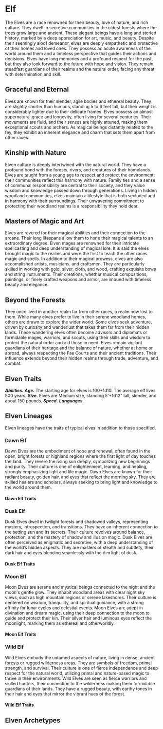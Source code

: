 # Elf

The Elves are a race renowned for their beauty, love of nature, and rich culture. They dwell in secretive communities in the oldest forests where the trees grow large and ancient. These elegant beings have a long and storied history, marked by a deep appreciation for art, music, and beauty. Despite their seemingly aloof demeanor, elves are deeply empathetic and protective of their homes and loved ones. They possess an acute awareness of the world around them and a timeless perspective that guides their actions and decisions. Elves have long memories and a profound respect for the past, but they also look forward to the future with hope and vision. They remain steadfast guardians of their realms and the natural order, facing any threat with determination and skill.

## Graceful and Eternal

Elves are known for their slender, agile bodies and ethereal beauty. They are slightly shorter than humans, standing 5 to 6 feet tall, but their weight is considerably lighter due to their delicate frames. Elves possess an almost supernatural grace and longevity, often living for several centuries. Their movements are fluid, and their senses are highly attuned, making them exceptional scouts and archers. As magical beings distantly related to the fey, they exhibit an inherent elegance and charm that sets them apart from other races.

## Kinship with Nature

Elven culture is deeply intertwined with the natural world. They have a profound bond with the forests, rivers, and creatures of their homelands. Elves are taught from a young age to respect and protect the environment; their communities reflect this harmony with nature. Family ties and a sense of communal responsibility are central to their society, and they value wisdom and knowledge passed down through generations. Living in hidden woodland communities, elves maintain a lifestyle that is both secluded and in harmony with their surroundings. Their unwavering commitment to protecting their woodland realms is a responsibility they hold dear.

## Masters of Magic and Art

Elves are revered for their magical abilities and their connection to the arcane. Their long lifespans allow them to hone their magical talents to an extraordinary degree. Elven mages are renowned for their intricate spellcasting and deep understanding of magical lore. It is said the elves brought magic to the realms and were the first to teach the other races magic and spells. In addition to their magical prowess, elves are also accomplished artists, musicians, and craftsmen. They are particularly skilled in working with gold, silver, cloth, and wood, crafting exquisite bows and string instruments. Their creations, whether musical compositions, paintings, or finely crafted weapons and armor, are imbued with timeless beauty and elegance.

## Beyond the Forests

They once lived in another realm far from other races, a realm now lost to them. While many elves prefer to live in their serene woodland homes, others are drawn to explore the wider world. Some elves seek adventure, driven by curiosity and wanderlust that takes them far from their hidden lands. These wandering elves often become advisors and diplomats or formidable mages, warriors, and scouts, using their skills and wisdom to protect the natural order and aid those in need. Elves remain vigilant guardians of their heritage and the balance of nature, whether at home or abroad, always respecting the Fae Courts and their ancient traditions. Their influence extends beyond their hidden realms through trade, adventure, and combat.

## Elven Traits

***Abilities.*** <!--WIP-->
***Age.*** The starting age for elves is 100+1d10. The average elf lives 500 years.
***Size.*** Elves are Medium size, standing 5'+1d12" tall, slender, and about 150 pounds. 
***Speed.*** <!--WIP-->
***Languages.*** <!--WIP-->

## Elven Lineages

Elven lineages have the traits of typical elves in addition to those specified.

### Dawn Elf

Dawn Elves are the embodiment of hope and renewal, often found in the open, bright forests or highland regions where the first light of day touches the land. They revere the rising sun deeply, symbolizing new beginnings and purity. Their culture is one of enlightenment, learning, and healing, strongly emphasizing light and life magic. Dawn Elves are known for their radiant beauty, golden hair, and eyes that reflect the morning sky. They are skilled healers and scholars, always seeking to bring light and knowledge to the world around them.

#### Dawn Elf Traits

<!--WIP-->

### Dusk Elf

Dusk Elves dwell in twilight forests and shadowed valleys, representing mystery, introspection, and transitions. They have an inherent connection to the setting sun and its secrets. Their culture revolves around balance, protection, and the mastery of shadow and illusion magic. Dusk Elves are often perceived as enigmatic and secretive, with a deep understanding of the world’s hidden aspects. They are masters of stealth and subtlety, their dark hair and eyes blending seamlessly with the dim light of dusk.

#### Dusk Elf Traits

<!--WIP-->

### Moon Elf

Moon Elves are serene and mystical beings connected to the night and the moon's gentle glow. They inhabit woodland areas with clear night sky views, such as high mountain regions or serene lakeshores. Their culture is centered on wisdom, tranquility, and spiritual guidance, with a strong affinity for lunar cycles and celestial events. Moon Elves are adept in divination and dream magic, using their deep connection to the moon to guide and protect their kin. Their silver hair and luminous eyes reflect the moonlight, marking them as ethereal and otherworldly.

#### Moon Elf Traits

<!--WIP-->

### Wild Elf

Wild Elves embody the untamed aspects of nature, living in dense, ancient forests or rugged wilderness areas. They are symbols of freedom, primal strength, and survival. Their culture is one of fierce independence and deep respect for the natural world, utilizing primal and nature-based magic to thrive in their environments. Wild Elves are seen as fierce warriors and skilled hunters, their connection to the wilderness making them formidable guardians of their lands. They have a rugged beauty, with earthy tones in their hair and eyes that mirror the vibrant hues of the forest.

#### Wild Elf Traits

<!--WIP-->

## Elven Archetypes

<!--WIP-->